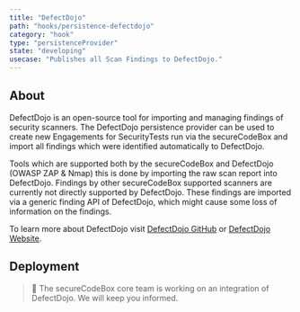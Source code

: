 ```yaml
---
title: "DefectDojo"
path: "hooks/persistence-defectdojo"
category: "hook"
type: "persistenceProvider"
state: "developing"
usecase: "Publishes all Scan Findings to DefectDojo."
---
```


<!-- end -->

## About

DefectDojo is an open-source tool for importing and managing findings of security scanners. The DefectDojo persistence provider can be used to create new Engagements for SecurityTests run via the secureCodeBox and import all findings which were identified automatically to DefectDojo.

Tools which are supported both by the secureCodeBox and DefectDojo (OWASP ZAP & Nmap) this is done by importing the raw scan report into DefectDojo. Findings by other secureCodeBox supported scanners are currently not directly supported by DefectDojo. These findings are imported via a generic finding API of DefectDojo, which might cause some loss of information on the findings.  

To learn more about DefectDojo visit [DefectDojo GitHub] or [DefectDojo Website].

## Deployment
> 🔧 The secureCodeBox core team is working on an integration of DefectDojo. We will keep you informed.


[DefectDojo Website]: https://www.defectdojo.org/
[DefectDojo GitHub]: https://github.com/DefectDojo/django-DefectDojo
[DefectDojo Documentation]: https://defectdojo.readthedocs.io/en/latest/